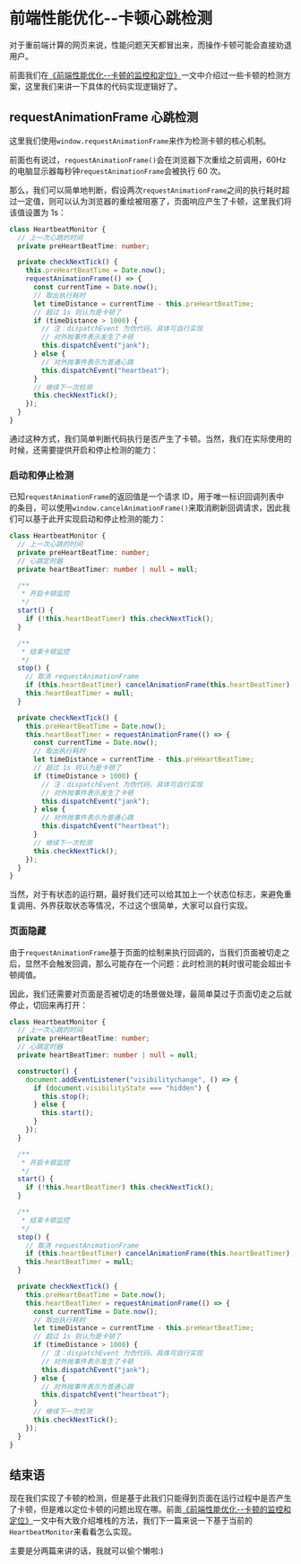 # 前端性能优化--卡顿心跳检测

对于重前端计算的网页来说，性能问题天天都冒出来，而操作卡顿可能会直接劝退用户。

前面我们在[《前端性能优化--卡顿的监控和定位》](./front-end-performance-no-response-solution.md)一文中介绍过一些卡顿的检测方案，这里我们来讲一下具体的代码实现逻辑好了。

## requestAnimationFrame 心跳检测

这里我们使用`window.requestAnimationFrame`来作为检测卡顿的核心机制。

前面也有说过，`requestAnimationFrame()`会在浏览器下次重绘之前调用，60Hz 的电脑显示器每秒钟`requestAnimationFrame`会被执行 60 次。

那么，我们可以简单地判断，假设两次`requestAnimationFrame`之间的执行耗时超过一定值，则可以认为浏览器的重绘被阻塞了，页面响应产生了卡顿，这里我们将该值设置为 1s：

```ts
class HeartbeatMonitor {
  // 上一次心跳的时间
  private preHeartBeatTime: number;

  private checkNextTick() {
    this.preHeartBeatTime = Date.now();
    requestAnimationFrame(() => {
      const currentTime = Date.now();
      // 取出执行耗时
      let timeDistance = currentTime - this.preHeartBeatTime;
      // 超过 1s 则认为是卡顿了
      if (timeDistance > 1000) {
        // 注：dispatchEvent 为伪代码，具体可自行实现
        // 对外抛事件表示发生了卡顿
        this.dispatchEvent("jank");
      } else {
        // 对外抛事件表示为普通心跳
        this.dispatchEvent("heartbeat");
      }
      // 继续下一次检测
      this.checkNextTick();
    });
  }
}
```

通过这种方式，我们简单判断代码执行是否产生了卡顿。当然，我们在实际使用的时候，还需要提供开启和停止检测的能力：

### 启动和停止检测

已知`requestAnimationFrame`的返回值是一个请求 ID，用于唯一标识回调列表中的条目，可以使用`window.cancelAnimationFrame()`来取消刷新回调请求，因此我们可以基于此开实现启动和停止检测的能力：

```ts
class HeartbeatMonitor {
  // 上一次心跳的时间
  private preHeartBeatTime: number;
  // 心跳定时器
  private heartBeatTimer: number | null = null;

  /**
   * 开启卡顿监控
   */
  start() {
    if (!this.heartBeatTimer) this.checkNextTick();
  }

  /**
   * 结束卡顿监控
   */
  stop() {
    // 取消 requestAnimationFrame
    if (this.heartBeatTimer) cancelAnimationFrame(this.heartBeatTimer);
    this.heartBeatTimer = null;
  }

  private checkNextTick() {
    this.preHeartBeatTime = Date.now();
    this.heartBeatTimer = requestAnimationFrame(() => {
      const currentTime = Date.now();
      // 取出执行耗时
      let timeDistance = currentTime - this.preHeartBeatTime;
      // 超过 1s 则认为是卡顿了
      if (timeDistance > 1000) {
        // 注：dispatchEvent 为伪代码，具体可自行实现
        // 对外抛事件表示发生了卡顿
        this.dispatchEvent("jank");
      } else {
        // 对外抛事件表示为普通心跳
        this.dispatchEvent("heartbeat");
      }
      // 继续下一次检测
      this.checkNextTick();
    });
  }
}
```

当然，对于有状态的运行期，最好我们还可以给其加上一个状态位标志，来避免重复调用、外界获取状态等情况，不过这个很简单，大家可以自行实现。

### 页面隐藏

由于`requestAnimationFrame`基于页面的绘制来执行回调的，当我们页面被切走之后，显然不会触发回调，那么可能存在一个问题：此时检测的耗时很可能会超出卡顿阈值。

因此，我们还需要对页面是否被切走的场景做处理，最简单莫过于页面切走之后就停止，切回来再打开：

```ts
class HeartbeatMonitor {
  // 上一次心跳的时间
  private preHeartBeatTime: number;
  // 心跳定时器
  private heartBeatTimer: number | null = null;

  constructor() {
    document.addEventListener("visibilitychange", () => {
      if (document.visibilityState === "hidden") {
        this.stop();
      } else {
        this.start();
      }
    });
  }

  /**
   * 开启卡顿监控
   */
  start() {
    if (!this.heartBeatTimer) this.checkNextTick();
  }

  /**
   * 结束卡顿监控
   */
  stop() {
    // 取消 requestAnimationFrame
    if (this.heartBeatTimer) cancelAnimationFrame(this.heartBeatTimer);
    this.heartBeatTimer = null;
  }

  private checkNextTick() {
    this.preHeartBeatTime = Date.now();
    this.heartBeatTimer = requestAnimationFrame(() => {
      const currentTime = Date.now();
      // 取出执行耗时
      let timeDistance = currentTime - this.preHeartBeatTime;
      // 超过 1s 则认为是卡顿了
      if (timeDistance > 1000) {
        // 注：dispatchEvent 为伪代码，具体可自行实现
        // 对外抛事件表示发生了卡顿
        this.dispatchEvent("jank");
      } else {
        // 对外抛事件表示为普通心跳
        this.dispatchEvent("heartbeat");
      }
      // 继续下一次检测
      this.checkNextTick();
    });
  }
}
```

## 结束语

现在我们实现了卡顿的检测，但是基于此我们只能得到页面在运行过程中是否产生了卡顿，但是难以定位卡顿的问题出现在哪。前面[《前端性能优化--卡顿的监控和定位》](./front-end-performance-no-response-solution.md)一文中有大致介绍堆栈的方法，我们下一篇来说一下基于当前的`HeartbeatMonitor`来看看怎么实现。

主要是分两篇来讲的话，我就可以偷个懒啦:)
